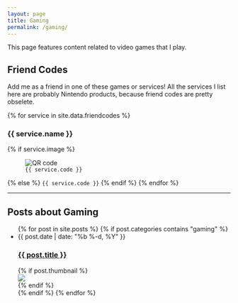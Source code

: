 ```yaml
---
layout: page
title: Gaming
permalink: /gaming/
---
```


This page features content related to video games that I play.

## Friend Codes

Add me as a friend in one of these games or services! All the services I list here are probably Nintendo products, because friend codes are pretty obselete.

{% for service in site.data.friendcodes %}
<h3>{{ service.name }}</h3>
{% if service.image %}
<figure class="image">
    <img src="{{ service.image }}" alt="QR code">
    <figcaption><code>{{ service.code }}</code></figcaption>
</figure>
{% else %}
<code>{{ service.code }}</code>
{% endif %}
{% endfor %}

---

## Posts about Gaming

<ul class="post-list w3-ul w3-card-4">
{% for post in site.posts %}
{% if post.categories contains "gaming" %}
<li class="w3-bar">
    <div class="w3-bar-item">
        <span class="post-meta">{{ post.date | date: "%b %-d, %Y" }}</span>
    </div>
    <div class="w3-bar-item">
        <h3 class="post-link">
            <a href="{{ post.url | prepend: site.baseurl }}">{{ post.title }}</a>
        </h3>
    </div>
    {% if post.thumbnail %}
    <div class="w3-bar-item">
        <img src="{{ post.thumbnail }}" class="post-thumbnail">
    </div>
    {% endif %}
</li>
{% endif %}
{% endfor %}
</ul>
